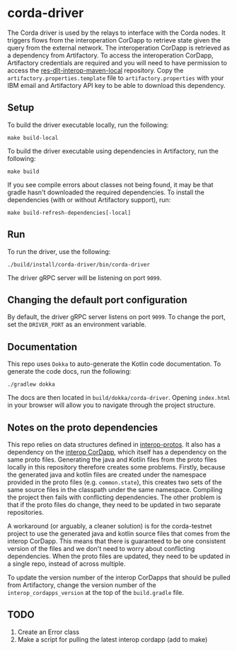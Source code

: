 <!--
 Copyright IBM Corp. All Rights Reserved.

 SPDX-License-Identifier: CC-BY-4.0
 -->
# corda-driver

The Corda driver is used by the relays to interface with the Corda nodes. It
triggers flows from the interoperation CorDapp to retrieve state given the query
from the external network. The interoperation CorDapp is retrieved as a
dependency from Artifactory. To access the interoperation CorDapp, Artifactory
credentials are required and you will need to have permission to access the
[res-dlt-interop-maven-local](https://na.artifactory.swg-devops.com/artifactory/webapp/#/artifacts/browse/tree/General/res-dlt-interop-maven-local)
repository. Copy the `artifactory.properties.template` file to
`artifactory.properties` with your IBM email and Artifactory API key to be able
to download this dependency.

## Setup

To build the driver executable locally, run the following:

```
make build-local
```

To build the driver executable using dependencies in Artifactory, run the following:

```
make build
```

If you see compile errors about classes not being found, it may be that gradle
hasn't downloaded the required dependencies. To install the dependencies (with or without Artifactory support), run:

```
make build-refresh-dependencies[-local]
```

## Run

To run the driver, use the following:

```
./build/install/corda-driver/bin/corda-driver
```

The driver gRPC server will be listening on port `9099`.

## Changing the default port configuration

By default, the driver gRPC server listens on port `9099`. To change the port, set 
the `DRIVER_PORT` as an environment variable. 

## Documentation

This repo uses `Dokka` to auto-generate the Kotlin code documentation. To
generate the code docs, run the following:

```
./gradlew dokka
```

The docs are then located in `build/dokka/corda-driver`. Opening
`index.html` in your browser will allow you to navigate through the project
structure.

## Notes on the proto dependencies

This repo relies on data structures defined in
[interop-protos](../../../common/interop-protos). It
also has a dependency on the [interop
CorDapp](../../../core/network/corda-interop-app), which
itself has a dependency on the same proto files. Generating the java and Kotlin
files from the proto files locally in this repository therefore creates some
problems. Firstly, because the generated java and kotlin files are created under
the namespace provided in the proto files (e.g. `common.state`), this creates
two sets of the same source files in the classpath under the same namespace.
Compiling the project then fails with conflicting dependencies. The other
problem is that if the proto files do change, they need to be updated in two
separate repositories.

A workaround (or arguably, a cleaner solution) is for the corda-testnet project
to use the generated java and kotlin source files that comes from the interop
CorDapp. This means that there is guaranteed to be one consistent version of the
files and we don't need to worry about conflicting dependencies. When the proto
files are updated, they need to be updated in a single repo, instead of across
multiple.

To update the version number of the interop CorDapps that should be pulled from
Artifactory, change the version number of the `interop_cordapps_version` at the
top of the `build.gradle` file. 

## TODO

1. Create an Error class
2. Make a script for pulling the latest interop cordapp (add to make)
